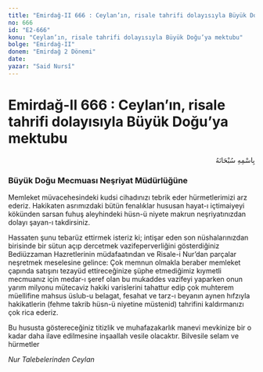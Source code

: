 ```yaml
---
title: "Emirdağ-II 666 : Ceylan’ın, risale tahrifi dolayısıyla Büyük Doğu’ya mektubu"
no: 666
id: "E2-666"
konu: "Ceylan’ın, risale tahrifi dolayısıyla Büyük Doğu’ya mektubu"
bolge: "Emirdağ-II"
donem: "Emirdağ 2 Dönemi"
date: 
yazar: "Said Nursî"
---
```


# Emirdağ-II 666 : Ceylan’ın, risale tahrifi dolayısıyla Büyük Doğu’ya mektubu

<p class="arabic" dir="rtl" title="Meal: “Her türlü noksan sıfatlardan yüce olan Allah’ın adıyla.”">بِاسْمِهِ سُبْحَانَهُ</p>

### Büyük Doğu Mecmuası Neşriyat Müdürlüğüne

Memleket müvacehesindeki kudsi cihadınızı tebrik eder hürmetlerimizi arz ederiz. Hakikaten asrımızdaki bütün fenalıklar hususan hayat-ı içtimaiyeyi kökünden sarsan fuhuş aleyhindeki hüsn-ü niyete makrun neşriyatınızdan dolayı şayan-ı takdirsiniz.

Hassaten şunu tebarüz ettirmek isteriz ki; intişar eden son nüshalarınızdan birisinde bir sütun açıp dercetmek vazifeperverliğini gösterdiğiniz Bediüzzaman Hazretlerinin müdafaatından ve Risale-i Nur’dan parçalar neşretmek meselesine gelince: Çok memnun olmakla beraber memleket çapında satışını tezayüd ettireceğinize şüphe etmediğimiz kıymetli mecmuanız için medar-ı şeref olan bu mukaddes vazifeyi yaparken onun yarım milyonu mütecaviz hakiki varislerini tahattur edip çok muhterem müellifine mahsus üslub-u belagat, fesahat ve tarz-ı beyanın aynen hıfzıyla hakikatlerin (fehme takrib hüsn-ü niyetine müstenid) tahrifini kaldırmanızı çok rica ederiz.

Bu hususta göstereceğiniz titizlik ve muhafazakarlık manevi mevkinize bir o kadar daha ilave edilmesine inşaallah vesile olacaktır. Bilvesile selam ve hürmetler

*Nur Talebelerinden*
*Ceylan*
